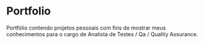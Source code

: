 # Portfolio

Portfólio contendo projetos pessoais com fins de mostrar meus conhecimentos para o cargo de Analista de Testes / Qa / Quality Assurance.







   
